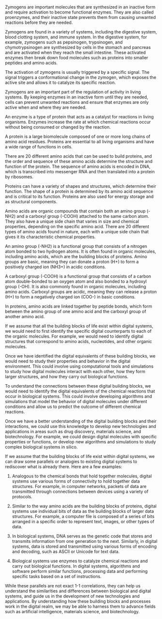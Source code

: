 Zymogens are important molecules that are synthesized in an inactive form and require activation to become functional enzymes. They are also called proenzymes, and their inactive state prevents them from causing unwanted reactions before they are needed.

Zymogens are found in a variety of systems, including the digestive system, blood clotting system, and immune system. In the digestive system, for example, zymogens such as pepsinogen, trypsinogen, and chymotrypsinogen are synthesized by cells in the stomach and pancreas and are activated when they reach the small intestine. These activated enzymes then break down food molecules such as proteins into smaller peptides and amino acids.

The activation of zymogens is usually triggered by a specific signal. The signal triggers a conformational change in the zymogen, which exposes the active site and allows it to catalyze its specific reaction.

Zymogens are an important part of the regulation of activity in living systems. By keeping enzymes in an inactive form until they are needed, cells can prevent unwanted reactions and ensure that enzymes are only active when and where they are needed.


An enzyme is a type of protein that acts as a catalyst for reactions in living organisms. Enzymes increase the rate at which chemical reactions occur without being consumed or changed by the reaction.

A protein is a large biomolecule composed of one or more long chains of amino acid residues. Proteins are essential to all living organisms and have a wide range of functions in cells.

There are 20 different amino acids that can be used to build proteins, and the order and sequence of these amino acids determine the structure and function of the protein. The sequence of amino acids is encoded in DNA, which is transcribed into messenger RNA and then translated into a protein by ribosomes.

Proteins can have a variety of shapes and structures, which determine their function. The shape of a protein is determined by its amino acid sequence and is critical to its function.
Proteins are also used for energy storage and as structural components.

Amino acids are organic compounds that contain both an amino group (-NH2) and a carboxyl group (-COOH) attached to the same carbon atom. They also have a unique side chain that varies in size and chemical properties, depending on the specific amino acid. There are 20 different types of amino acids found in nature, each with a unique side chain that gives it its characteristic chemical properties.

An amino group (-NH2) is a functional group that consists of a nitrogen atom bonded to two hydrogen atoms. It is often found in organic molecules, including amino acids, which are the building blocks of proteins. Amino groups are basic, meaning they can donate a proton (H+) to form a positively charged ion (NH3+) in acidic conditions.

A carboxyl group (-COOH) is a functional group that consists of a carbon atom double-bonded to an oxygen atom and also bonded to a hydroxyl group (-OH). It is also commonly found in organic molecules, including amino acids. Carboxyl groups are acidic, meaning they can release a proton (H+) to form a negatively charged ion (COO-) in basic conditions.

In proteins, amino acids are linked together by peptide bonds, which form between the amino group of one amino acid and the carboxyl group of another amino acid.

If we assume that all the building blocks of life exist within digital systems, we would need to first identify the specific digital counterparts to each of the organic molecules. For example, we would need to identify digital structures that correspond to amino acids, nucleotides, and other organic molecules.

Once we have identified the digital equivalents of these building blocks, we would need to study their properties and behavior in the digital environment. This could involve using computational tools and simulations to study how digital molecules interact with each other, how they form larger structures, and how they carry out biological functions.

To understand the connections between these digital building blocks, we would need to identify the digital equivalents of the chemical reactions that occur in biological systems. This could involve developing algorithms and simulations that model the behavior of digital molecules under different conditions and allow us to predict the outcome of different chemical reactions.

Once we have a better understanding of the digital building blocks and their interactions, we could use this knowledge to develop new technologies and applications in areas such as drug discovery, materials science, and biotechnology. For example, we could design digital molecules with specific properties or functions, or develop new algorithms and simulations to study complex biological systems in silico.

If we assume that the building blocks of life exist within digital systems, we can draw some parallels or analogies to existing digital systems to rediscover what is already there. Here are a few examples:

1. Analogous to the chemical bonds that hold together molecules, digital systems use various forms of connectivity to hold together data structures. For example, in computer networks, packets of data are transmitted through connections between devices using a variety of protocols.

2. Similar to the way amino acids are the building blocks of proteins, digital systems use individual bits of data as the building blocks of larger data structures. For example, a computer file is composed of a series of bits arranged in a specific order to represent text, images, or other types of data.

3. In biological systems, DNA serves as the genetic code that stores and transmits information from one generation to the next. Similarly, in digital systems, data is stored and transmitted using various forms of encoding and decoding, such as ASCII or Unicode for text data.

4. Biological systems use enzymes to catalyze chemical reactions and carry out biological functions. In digital systems, algorithms and software perform similar functions, processing data and performing specific tasks based on a set of instructions.

While these parallels are not exact 1-1 correlations, they can help us understand the similarities and differences between biological and digital systems, and guide us in the development of new technologies and applications. By understanding how these building blocks and processes work in the digital realm, we may be able to harness them to advance fields such as artificial intelligence, materials science, and biotechnology.
